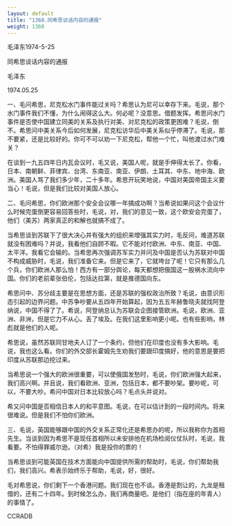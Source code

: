 ```yaml
---
layout: default
title: "1368.同希思谈话内容的通报"
weight: 1368
---
```


毛泽东1974-5-25

同希思谈话内容的通报

毛泽东

1974.05.25

一、毛问希思，尼克松水门事件能过关吗？希思认为尼可以幸存下来。毛说，那个水门事件我们不懂，为什么闹得这么大。何必呢？没意思。借题发挥。希思问水门事件是否使中国建立同美的关系及执行对美、对尼克松的政策更困难？毛说，倒不。希思问中美关系今后如何发展，尼克松访华后中美关系似乎停滞了。毛说，那不要紧，还是比较好的。你可不可以劝一下尼克松，帮他一个忙，叫他渡过水门难关？

在谈到一九五四年日内瓦会议时，毛又说，美国人呢，就是手伸得太长了。你看，日本、南朝鲜、菲律宾、台湾、东南亚、南亚、伊朗、土耳其、中东、地中海、欧洲。美国人骂了我们多少年，二十多年。希思开玩笑地说，中国对美国帝国主义要当心！毛说，但是我们比较对美国人放心。

二、毛问希思，你们欧洲那个安全会议哪一年搞成功啊？当希说如果问这个会议什么时候完蛋倒更容易回答些时，毛说，对，我们的意见一致，这个欧安会完蛋了，他们（美苏）两家真正的和解也就搞不成了。

当希思谈到苏联下了很大决心并有强大的组织来增强其实力时，毛反问，难道苏联就没有困难吗？并说，我看他们自顾不暇。它不能对付欧洲、中东、南亚、中国、太平洋。我看它会输的。当希思再次强调苏军实力并问及中国是否认为苏联对中国不构成威胁时，毛说，我们准备它来。但是它来了，它就垮台了呢！它只有那么几个兵，你们欧洲人那么怕！西方有一部分舆论，每天都想把俄国这一股祸水流向中国。你们的老前辈张伯伦，包括达拉第，就是推德国向东。

希思问中、苏分歧主要是在思想方面，还是苏联的强权政治所致？毛说，由意识形态引起的边界问题。中苏争吵要从五四年开始算起，因为五五年赫鲁晓夫就找阿登纳说，中国不得了了。希说，阿登纳总认为苏联会企图接管欧洲。毛说，欧洲、亚洲、非洲，但是它力不从心。丢了埃及。在我们这里影响更小呢。也有些影响，林彪就是他们的人呢。

希思说，虽然苏联同甘地夫人订了一个条约，但他们在印度也没有多大影响。毛说，我也这么看。你们的外交部长霍姆先生劝我们要跟印度搞好，他的意思是要把印度从苏联那边挖过来。

当希思说一个强大的欧洲很重要，可以使俄国发愁时，毛说，你们欧洲强大起来，我们高兴啊。并且说，我们看欧洲、亚洲，包括日本，都不要吵架。要吵呢，可以，不要大吵。希问中国对日本比较放心吗？毛点头并说对。

希又问中国是否相信日本人的和平意图。毛说，在可以估计到的一段时间内。将来很难说。但是我们不怕你们欧洲。

三、毛说，英国能够跟中国的外交关系正常化还是希思办的呢，所以我称你为首相先生。当谈到因为希思不是现任首相所以未安排他在机场检阅仪仗队时，毛说，我看要。不怕得罪威尔逊。（对希）我是投你的票的！

当希思谈到可能英国在技术方面能向中国提供所需的帮助时，毛说，你们帮助我们，我们高兴。希表示始终乐于帮助，毛说，好，很好。

毛对希思说，你们剩下一个香港问题。我们现在也不谈。香港是割让的，九龙是租借的，还有二十四年。到时候怎么办，我们再商量吧。是他们（指在座的年青人）的事情了。

CCRADB


